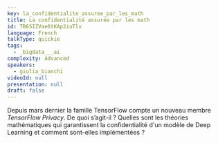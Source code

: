 ```yaml
---
key: la_confidentialite_assuree_par_les_math
title: La confidentialité assurée par les math
id: TB6SIZVae6tKAp2iuTlx
language: French
talkType: quickie
tags:
  - _bigdata___ai
complexity: Advanced
speakers:
  - giulia_bianchi
videoId: null
presentation: null
draft: false
---
```

Depuis mars dernier la famille TensorFlow compte un nouveau membre *TensorFlow Privacy*. De quoi s’agit-il ? Quelles sont les théories mathématiques qui garantissent la confidentialité d'un modèle de Deep Learning et comment sont-elles implémentées ?